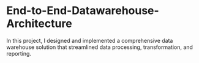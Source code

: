 # End-to-End-Datawarehouse-Architecture
In this project, I designed and implemented a comprehensive data warehouse solution that streamlined data processing, transformation, and reporting.
